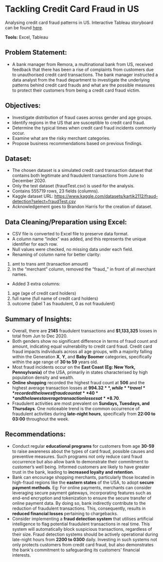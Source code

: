 # Tackling Credit Card Fraud in US

Analysing credit card fraud patterns in US. Interactive Tableau storyboard can be found [here](https://public.tableau.com/views/CapstoneProject_NeoSiYang881G/TacklingCreditCardFraudinUS?:language=en-US&:sid=&:display_count=n&:origin=viz_share_link).

**Tools:** Excel, Tableau

## Problem Statement:
- A bank manager from Remora, a multinational bank from US, received feedback that there has been a rise of complaints from customers due to unauthorised credit card transactions. The bank manager instructed a data analyst from the fraud department to investigate the underlying patterns behind credit card frauds and what are the possible measures to protect their customers from being a credit card fraud victim.

## Objectives:
- Investigate distribution of fraud cases across gender and age groups.
- Identify regions in the US that are susceptible to credit card fraud.
- Determine the typical times when credit card fraud incidents commonly occur.
- Examine what are the risky merchant categories.
- Propose business recommendations based on previous findings.

## Dataset:
- The chosen dataset is a simulated credit card transaction dataset that contains both legitimate and fraudulent transactions from June to December 2020.
- Only the test dataset (fraudTest.csv) is used for the analysis.
- Contains 555719 rows, 23 fields (columns).
- Kaggle dataset URL: https://www.kaggle.com/datasets/kartik2112/fraud-detection?select=fraudTest.csv
- Acknowledgement goes to Brandon Harris for the creation of dataset.

## Data Cleaning/Preparation using Excel:
- CSV file is converted to Excel file to preserve data format.
- A column name “index” was added, and this represents the unique identifier for each row.
- Null values were checked, no missing data under each field.
- Renaming of column name for better clarity:
1) amt to trans amt (transaction amount)
2) In the “merchant” column, removed the “fraud_” in front of all merchant names.
- Added 3 extra columns:
1) age (age of credit card holders)
2) full name (full name of credit card holders)
3) outcome (label 1 as fraudulent, 0 as not fraudulent)

## Summary of Insights:
- Overall, there are **2145** fraudulent transactions and **$1,133,325** losses in total from Jun to Dec 2020.
- Both genders show no significant difference in terms of fraud count and amount, indicating equal vulnerability to credit card fraud. Credit card fraud impacts individuals across all age groups, with a majority falling within the Generation **X**, **Y**, and **Baby Boomer** categories, specifically within the age range of **30 to 59** years old.
- Most fraud incidents occur on the **East Coast (Eg: New York, Pennsylvania)** of the USA, primarily in states characterised by high population density and wealth.
- **Online shopping** recorded the highest fraud count at **506** and the highest average transaction losses at **$994.32**, while **travel** recorded the lowest fraud count at **40** and the lowest average transaction losses at **$8.70**.
- Fraudulent activities are most prevalent on **Sundays, Tuesdays, and Thursdays**. One noticeable trend is the common occurrence of fraudulent activities during **late-night hours**, specifically from **22:00 to 03:00** throughout the week.

## Recommendations:
- Conduct regular **educational programs** for customers from age **30-59** to raise awareness about the types of card fraud, possible causes and preventive measures. Such programs not only reduce card fraud occurrence but also allow bank to demonstrate their commitment to customer’s well being. Informed customers are likely to have greater trust in the bank, leading to **increased loyalty and retention**.
- Bank can encourage shopping merchants, particularly those located in high-fraud regions like the **eastern states** of the USA, to adopt **secure payment methods**. Eg: For online payments, merchants can consider leveraging secure payment gateways, incorporating features such as end-end encryption and tokenization to ensure the secure transfer of online payment data. By doing so, bank indirectly contribute to the reduction of fraudulent transactions. This, consequently, results in **reduced financial losses** pertaining to chargebacks.
- Consider implementing a **fraud detection system** that utilises artificial intelligence to flag potential fraudulent transactions in real time. This system will automatically block suspicious transactions, regardless of their size. Fraud detection systems should be actively operational during late-night hours from **2200 to 0300** daily. Investing in such systems not only protects customers from credit card fraud, but also demonstrates the bank's commitment to safeguarding its customers' financial interests.



















